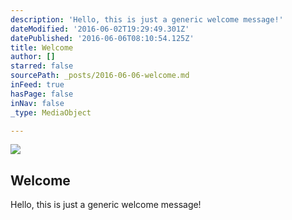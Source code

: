 ```yaml
---
description: 'Hello, this is just a generic welcome message!'
dateModified: '2016-06-02T19:29:49.301Z'
datePublished: '2016-06-06T08:10:54.125Z'
title: Welcome
author: []
starred: false
sourcePath: _posts/2016-06-06-welcome.md
inFeed: true
hasPage: false
inNav: false
_type: MediaObject

---
```

<article style=""><img src="https://the-grid-user-content.s3-us-west-2.amazonaws.com/3e21c71f-b797-438e-b7db-2d35f46fc0fe.jpg" /><h1>Welcome</h1><p>Hello, this is just a generic welcome message!</p></article>